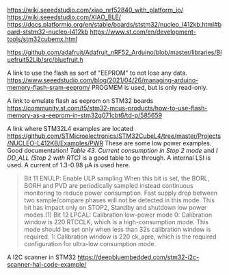 
https://wiki.seeedstudio.com/xiao_nrf52840_with_platform_io/
https://wiki.seeedstudio.com/XIAO_BLE/
https://docs.platformio.org/en/stable/boards/ststm32/nucleo_l412kb.html#board-ststm32-nucleo-l412kb
https://www.st.com/en/development-tools/stm32cubemx.html

https://github.com/adafruit/Adafruit_nRF52_Arduino/blob/master/libraries/Bluefruit52Lib/src/bluefruit.h


A link to use the flash as sort of "EEPROM" to not lose any data.
https://www.seeedstudio.com/blog/2021/04/26/managing-arduino-memory-flash-sram-eeprom/
PROGMEM is used, but is only read-only.

A link to emulate flash as eeprom on STM32 boards
https://community.st.com/t5/stm32-mcus-products/how-to-use-flash-memory-as-a-eeprom-in-stm32g071cbt6/td-p/585659


A link where STM32L4 examples are located
https://github.com/STMicroelectronics/STM32CubeL4/tree/master/Projects/NUCLEO-L412KB/Examples/PWR
These are some low power examples. Good documentation!
*Table 43. Current consumption in Stop 2 mode* and *I DD_ALL (Stop 2 with RTC)* is a good table to go through. A internal LSI is used. A current of 1.3-0.98 µA is used here.
> Bit 11 ENULP: Enable ULP sampling
When this bit is set, the BORL, BORH and PVD are periodically sampled instead continuous
monitoring to reduce power consumption. Fast supply drop between two sample/compare
phases will not be detected in this mode. This bit has impact only on STOP2, Standby and
shutdown low power modes.(1)
>Bit 12 LPCAL: Calibration low-power mode
0: Calibration window is 220 RTCCLK, which is a high-consumption mode. This mode should
be set only when less than 32s calibration window is required.
1: Calibration window is 220 ck_apre, which is the required configuration for ultra-low
consumption mode.

A I2C scanner in STM32
https://deepbluembedded.com/stm32-i2c-scanner-hal-code-example/